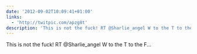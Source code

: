 ```yaml
---
date: '2012-09-02T10:09:41+01:00'
links:
  - 'http://twitpic.com/apzg8t'
description: 'This is not the fuck! RT @Sharlie_angel W to the T to the F... '
---
```

This is not the fuck! RT @Sharlie_angel W to the T to the F... 
